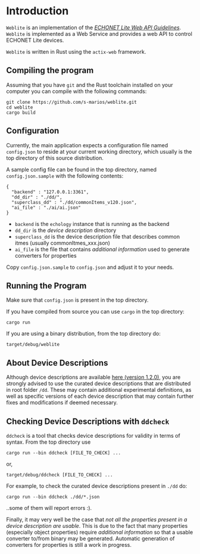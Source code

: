 Introduction
===========

`Weblite` is an implementation of the *[ECHONET Lite Web API Guidelines](https://echonet.jp/web_api/#guideline)*. `Weblite` is implemented as a Web Service and provides a web API to control ECHONET Lite devices.

`Weblite` is written in Rust using the `actix-web` framework. 

Compiling the program
---------------------
Assuming that you have `git` and the Rust toolchain installed on your computer you can compile with the following commands:

```
git clone https://github.com/s-marios/weblite.git
cd weblite
cargo build
```

Configuration
-------------
Currently, the main application expects a configuration file named `config.json` to reside at your current working directory, which usually is the top directory of this source distribution.

A sample config file can be found in the top directory, named `config.json.sample` with the following contents:

```
{ 
  "backend" : "127.0.0.1:3361",
  "dd_dir" : "./dd/",
  "superclass_dd" : "./dd/commonItems_v120.json",
  "ai_file" : "./ai/ai.json"
}
```


- `backend` is the `echology` instance that is running as the backend
- `dd_dir` is the *device description* directory
- `superclass_dd` is the device description file that describes common itmes (usually commonItmes_xxx.json)
- `ai_file` is the file that contains *additional information* used to generate converters for properties


Copy `config.json.sample` to `config.json` and adjust it to your needs.


Running the Program
-------------------
Make sure that `config.json` is present in the top directory.


If you have compiled from source you can use `cargo` in the top directory:
```
cargo run
```

If you are using a binary distribution, from the top directory do:
```
target/debug/weblite
```

About Device Descriptions
-------------------------

Although device descriptions are available [here (version 1.2.0)](https://echonet.jp/wp/wp-content/uploads/pdf/General/Download/web_API/Web_API_device_descriptions_v1.2.0.zip), you are strongly advised to use the curated device descriptions that are distributed in root folder `/dd`. These may contain additional experimental definitions, as well as specific versions of each device description that may contain further fixes and modifications if deemed necessary.

Checking Device Descriptions with `ddcheck`
--------------------------------------------

`ddcheck` is a tool that checks device descriptions for validity in terms of syntax. From the top directory use

```
cargo run --bin ddcheck [FILE_TO_CHECK] ...
```

or,
```
target/debug/ddcheck [FILE_TO_CHECK] ...
```

For example, to check the curated device descriptions present in `./dd` do:
```
cargo run --bin ddcheck ./dd/*.json
```

..some of them will report errors :).

Finally, it may very well be the case that *not all the properties present in a device description are usable*. This is due to the fact that many properties (especially object properties) require *additional information* so that a usable converter to/from binary may be generated. Automatic generation of converters for properties is still a work in progress.
